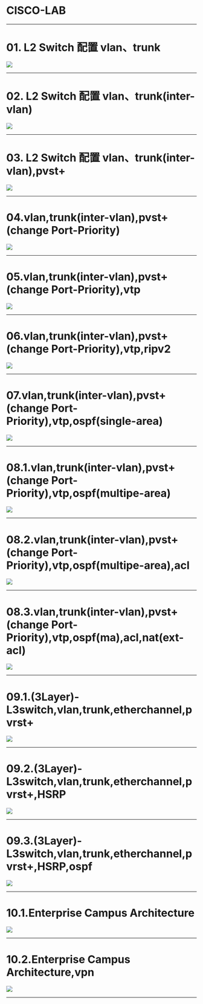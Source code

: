 # CISCO-LAB

----------
# 01.  L2 Switch 配置 vlan、trunk
![](https://github.com/kutani0/Lab-pkt/blob/master/01/01.png)

----------
# 02.  L2 Switch 配置 vlan、trunk(inter-vlan)
![](https://github.com/kutani0/Lab-pkt/blob/master/02/02.png)

----------
# 03.  L2 Switch 配置 vlan、trunk(inter-vlan),pvst+
![](https://github.com/kutani0/Lab-pkt/blob/master/03/03.png)

----------
# 04.vlan,trunk(inter-vlan),pvst+(change Port-Priority)
![](https://github.com/kutani0/Lab-pkt/blob/master/04/04.png)

----------
# 05.vlan,trunk(inter-vlan),pvst+(change Port-Priority),vtp
![](https://github.com/kutani0/Lab-pkt/blob/master/05/05.png)

----------
# 06.vlan,trunk(inter-vlan),pvst+(change Port-Priority),vtp,ripv2
![](https://github.com/kutani0/Lab-pkt/blob/master/06/06.png)

----------
# 07.vlan,trunk(inter-vlan),pvst+(change Port-Priority),vtp,ospf(single-area)
![](https://github.com/kutani0/Lab-pkt/blob/master/07/07.png)

----------
# 08.1.vlan,trunk(inter-vlan),pvst+(change Port-Priority),vtp,ospf(multipe-area)
![](https://github.com/kutani0/Lab-pkt/blob/master/08/08.1/08.1.png)

----------
# 08.2.vlan,trunk(inter-vlan),pvst+(change Port-Priority),vtp,ospf(multipe-area),acl
![](https://github.com/kutani0/Lab-pkt/blob/master/08/08.2/08.2.png)

----------
# 08.3.vlan,trunk(inter-vlan),pvst+(change Port-Priority),vtp,ospf(ma),acl,nat(ext-acl)
![](https://github.com/kutani0/Lab-pkt/blob/master/08/08.3/08.3.png)

----------
# 09.1.(3Layer)-L3switch,vlan,trunk,etherchannel,pvrst+
![](https://github.com/kutani0/Lab-pkt/blob/master/09/09.1/09.1.png)

----------
# 09.2.(3Layer)-L3switch,vlan,trunk,etherchannel,pvrst+,HSRP
![](https://github.com/kutani0/Lab-pkt/blob/master/09/09.2/09.2.png)

----------
# 09.3.(3Layer)-L3switch,vlan,trunk,etherchannel,pvrst+,HSRP,ospf
![](https://github.com/kutani0/Lab-pkt/blob/master/09/09.3/09.3.png)

----------
# 10.1.Enterprise Campus Architecture
![](https://github.com/kutani0/Lab-pkt/blob/master/10/10.1/10.1.png)

----------
# 10.2.Enterprise Campus Architecture,vpn
![](https://github.com/kutani0/Lab-pkt/blob/master/10/10.1/10.1.png)

----------
